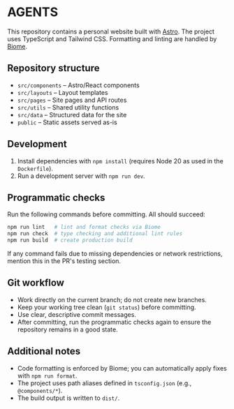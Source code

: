 # AGENTS

This repository contains a personal website built with [Astro](https://astro.build/). The project uses TypeScript and Tailwind CSS. Formatting and linting are handled by [Biome](https://biomejs.dev/).

## Repository structure
- `src/components` – Astro/React components
- `src/layouts` – Layout templates
- `src/pages` – Site pages and API routes
- `src/utils` – Shared utility functions
- `src/data` – Structured data for the site
- `public` – Static assets served as-is

## Development
1. Install dependencies with `npm install` (requires Node 20 as used in the `Dockerfile`).
2. Run a development server with `npm run dev`.

## Programmatic checks
Run the following commands before committing. All should succeed:
```bash
npm run lint   # lint and format checks via Biome
npm run check  # type checking and additional lint rules
npm run build  # create production build
```
If any command fails due to missing dependencies or network restrictions, mention this in the PR's testing section.

## Git workflow
- Work directly on the current branch; do not create new branches.
- Keep your working tree clean (`git status`) before committing.
- Use clear, descriptive commit messages.
- After committing, run the programmatic checks again to ensure the repository remains in a good state.

## Additional notes
- Code formatting is enforced by Biome; you can automatically apply fixes with `npm run format`.
- The project uses path aliases defined in `tsconfig.json` (e.g., `@components/*`).
- The build output is written to `dist/`.
